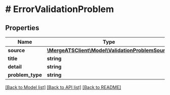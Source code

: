 # # ErrorValidationProblem

## Properties

Name | Type | Description | Notes
------------ | ------------- | ------------- | -------------
**source** | [**\MergeATSClient\Model\ValidationProblemSource**](ValidationProblemSource.md) |  | [optional]
**title** | **string** |  |
**detail** | **string** |  |
**problem_type** | **string** |  |

[[Back to Model list]](../../README.md#models) [[Back to API list]](../../README.md#endpoints) [[Back to README]](../../README.md)

